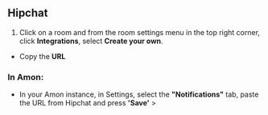 ## Hipchat


1. Click on a room and from the room settings menu in the top right corner, click **Integrations**, select  **Create your own**.
	<img src="/assets/img/screenshots/hipchat-step1.jpg" alt="">
* Copy the **URL**
	<img src="/assets/img/screenshots/hipchat-step2.jpg" alt="">
		

<h3>In Amon:</h3>

* In your Amon instance, in Settings, select the **"Notifications"** tab, 
  paste the URL from Hipchat and press **'Save'** <img src="/assets/img/screenshots/hipchat-step3.jpg" alt="">>